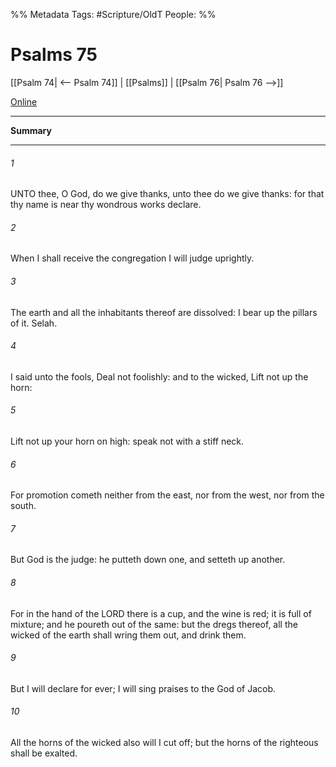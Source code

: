 

%% Metadata
Tags: #Scripture/OldT
People: 
%%
# Psalms 75
[[Psalm 74| <-- Psalm 74]] | [[Psalms]] | [[Psalm 76| Psalm 76 -->]]

[Online](https://churchofjesuschrist.org/study/scriptures/ot/ps/75?lang=eng)

---
__Summary__



---

###### 1
UNTO thee, O God, do we give thanks, unto thee do we give thanks: for that thy name is near thy wondrous works declare.
###### 2
When I shall receive the congregation I will judge uprightly.
###### 3
The earth and all the inhabitants thereof are dissolved: I bear up the pillars of it.  Selah.
###### 4
I said unto the fools, Deal not foolishly: and to the wicked, Lift not up the horn:
###### 5
Lift not up your horn on high: speak not with a stiff neck.
###### 6
For promotion cometh neither from the east, nor from the west, nor from the south.
###### 7
But God is the judge: he putteth down one, and setteth up another.
###### 8
For in the hand of the LORD there is a cup, and the wine is red; it is full of mixture; and he poureth out of the same: but the dregs thereof, all the wicked of the earth shall wring them out, and drink them.
###### 9
But I will declare for ever; I will sing praises to the God of Jacob.
###### 10
All the horns of the wicked also will I cut off; but the horns of the righteous shall be exalted.



